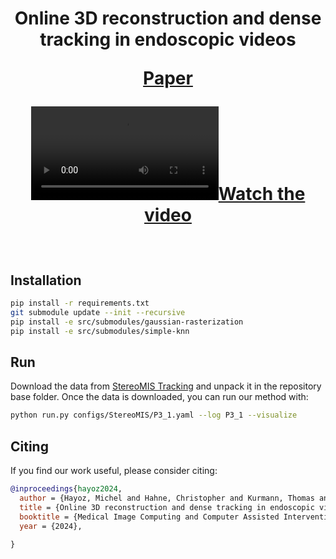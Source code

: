 <h1 align="center">

Online 3D reconstruction and dense tracking in endoscopic videos

[Paper](https://arxiv.org/abs/todo)

[![Watch the video](docs/P3_1_tracking.mp4)](docs/P3_1_tracking.mp4)
</h1>

<br>

## Installation

```bash
pip install -r requirements.txt
git submodule update --init --recursive
pip install -e src/submodules/gaussian-rasterization
pip install -e src/submodules/simple-knn
```

## Run
Download the data from [StereoMIS Tracking](10.5281/zenodo.10867949) and unpack it in the repository base folder.
Once the data is downloaded, you can run our method with:
```bash
python run.py configs/StereoMIS/P3_1.yaml --log P3_1 --visualize
```

## Citing
If you find our work useful, please consider citing:

```BibTeX
@inproceedings{hayoz2024,
  author = {Hayoz, Michel and Hahne, Christopher and Kurmann, Thomas and Allan, Max and Beldi, Guido and Candinas, Daniel and Marquez-Neila, Pablo and Sznitman, Raphael},
  title = {Online 3D reconstruction and dense tracking in endoscopic videos}
  booktitle = {Medical Image Computing and Computer Assisted Intervention (MICCAI)},
  year = {2024},
  
}
```